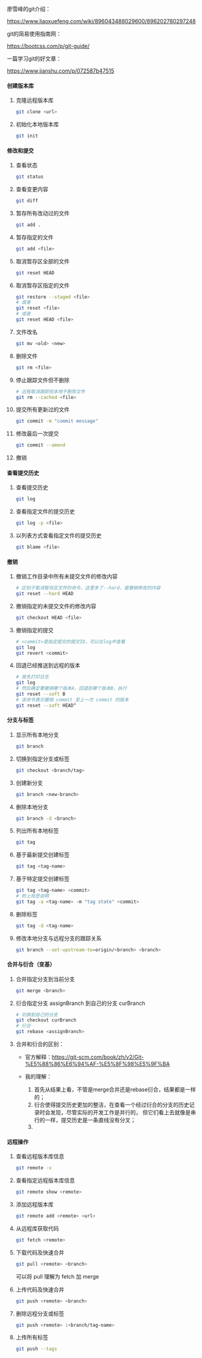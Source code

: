 廖雪峰的git介绍：

https://www.liaoxuefeng.com/wiki/896043488029600/896202780297248

git的简易使用指南网：

https://bootcss.com/p/git-guide/

一篇学习git的好文章：

https://www.jianshu.com/p/072587b47515



#### 创建版本库

1. 克隆远程版本库

   ```bash
   git clone <url>
   ```

   

2. 初始化本地版本库

   ```bash
   git init
   ```

   



#### 修改和提交

1. 查看状态

   ```bash
   git status
   ```

   

2. 查看变更内容

   ```bash
   git diff
   ```

   

3. 暂存所有改动过的文件

   ```bash
   git add .
   ```

   

4. 暂存指定的文件

   ```bash
   git add <file>
   ```

   

5. 取消暂存区全部的文件

   ```bash
   git reset HEAD
   ```

   

6. 取消暂存区指定的文件

   ```bash
   git restore --staged <file>
   # 或者
   git reset <file>
   # 或者
   git reset HEAD <file>
   ```

   

7. 文件改名

   ```bash
   git mv <old> <new>
   ```

   

8. 删除文件

   ```bash
   git rm <file>
   ```

   

9. 停止跟踪文件但不删除

   ```bash
   # 远程取消跟踪但本地不删除文件
   git rm --cached <file>
   ```

   

10. 提交所有更新过的文件

    ```bash
    git commit -m "commit message"
    ```

    

11. 修改最后一次提交

    ```bash
    git commit --amend
    ```

    
    
12. 撤销



#### 查看提交历史

1. 查看提交历史

   ```bash
   git log
   ```

   

2. 查看指定文件的提交历史

   ```bash
   git log -p <file>
   ```

   

3. 以列表方式查看指定文件的提交历史

   ```bash
   git blame <file>
   ```

   

#### 撤销

1. 撤销工作目录中所有未提交文件的修改内容

   ```bash
   # 区别于取消暂存区文件的命令，这里多了--hard，是撤销修改的内容
   git reset --hard HEAD
   ```

   

2. 撤销指定的未提交文件的修改内容

   ```bash
   git checkout HEAD <file>
   ```

   

3. 撤销指定的提交

   ```bash
   # <commit>是指定提交的提交ID，可以在log中查看
   git log
   git revert <commit>
   ```

   

4. 回退已经推送到远程的版本

   ```bash
   # 首先打印日志
   git log 
   # 然后确定要撤销哪个版本A，回退到哪个版本B，执行
   git reset --soft B
   # 该命令表示撤销 commit 至上一次 commit 的版本
   git reset --soft HEAD^
   ```

   

#### 分支与标签

1. 显示所有本地分支

   ```bash
   git branch
   ```

   

2. 切换到指定分支或标签

   ```bash
   git checkout <branch/tag>
   ```

   

3. 创建新分支

   ```bash
   git branch <new-branch>
   ```

   

4. 删除本地分支

   ```bash
   git branch -d <branch>
   ```

   

5. 列出所有本地标签

   ```bash
   git tag
   ```

   

6. 基于最新提交创建标签

   ```bash
   git tag <tag-name>
   ```

   

7. 基于特定提交创建标签

   ```bash
   git tag <tag-name> <commit>
   # 附上标签说明
   git tag -a <tag-name> -m "tag state" <commit> 
   ```

   

8. 删除标签

   ```bash
   git tag -d <tag-name>
   ```

   
   
9. 修改本地分支与远程分支的跟踪关系

   ```bash
   git branch --set-upstream-to=origin/<branch> <branch>
   ```

   #### 

#### 合并与衍合（变基）

1. 合并指定分支到当前分支

   ```bash
   git merge <branch>
   ```

   

2. 衍合指定分支 assignBranch 到自己的分支 curBranch

   ```bash
   # 切换到自己的分支
   git checkout curBranch
   # 衍合
   git rebase <assignBranch>
   
   ```

3. 合并和衍合的区别： 

   - 官方解释：https://git-scm.com/book/zh/v2/Git-%E5%88%86%E6%94%AF-%E5%8F%98%E5%9F%BA

   - 我的理解：
     1. 首先从结果上看，不管是merge合并还是rebase衍合，结果都是一样的；
     2. 衍合使得提交历史更加的整洁，在查看一个经过衍合的分支的历史记录时会发现，尽管实际的开发工作是并行的， 但它们看上去就像是串行的一样，提交历史是一条直线没有分叉；
     3. 



#### 远程操作

1. 查看远程版本库信息

   ```bash
   git remote -v
   ```

   

2. 查看指定远程版本库信息

   ```bash
   git remote show <remote>
   ```

   

3. 添加远程版本库

   ```bash
   git remote add <remote> <url>
   ```

   

4. 从远程库获取代码

   ```bash
   git fetch <remote>
   ```

   

5. 下载代码及快速合并

   ```bash
   git pull <remote> <branch>
   ```

   可以将 pull 理解为 fetch 加 merge

   

6. 上传代码及快速合并

   ```bash
   git push <remote> <branch>
   ```

   

7. 删除远程分支或标签

   ```bash
   git push <remote> :<branch/tag-name>
   ```

   

8. 上传所有标签

   ```bash
   git push --tags
   ```

   
